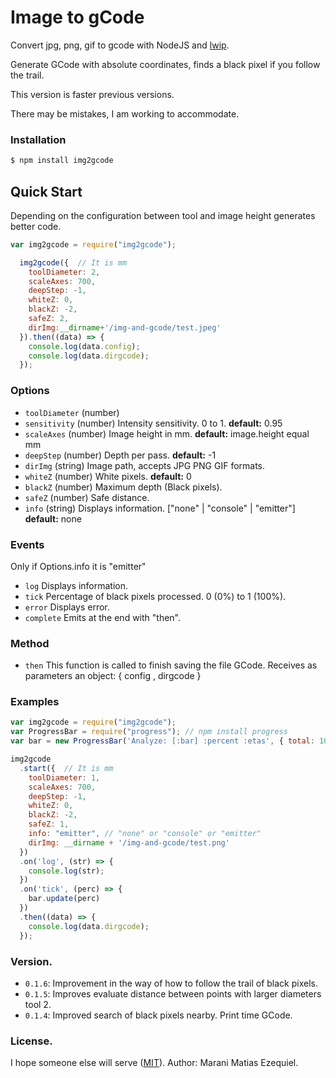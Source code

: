 # Image to gCode
Convert jpg, png, gif to gcode  with NodeJS and [lwip](https://www.npmjs.com/package/lwip#installation).

Generate GCode with absolute coordinates, finds a black pixel if you follow the trail.

This version is faster previous versions.

There may be mistakes, I am working to accommodate.

### Installation
```bash
$ npm install img2gcode
```

## Quick Start
Depending on the configuration between tool and image height generates better code.

```Javascript
var img2gcode = require("img2gcode");

  img2gcode({  // It is mm
    toolDiameter: 2,
    scaleAxes: 700,
    deepStep: -1,
    whiteZ: 0,
    blackZ: -2,
    safeZ: 2,
    dirImg:__dirname+'/img-and-gcode/test.jpeg'
  }).then((data) => {
    console.log(data.config);
    console.log(data.dirgcode);
  });
```

### Options
- `toolDiameter` (number)
- `sensitivity` (number) Intensity sensitivity. 0 to 1. **default:** 0.95
- `scaleAxes` (number)  Image height in mm. **default:** image.height equal mm
- `deepStep` (number) Depth per pass. **default:** -1
- `dirImg` (string) Image path, accepts JPG PNG GIF formats.
- `whiteZ` (number) White pixels. **default:** 0
- `blackZ` (number) Maximum depth (Black pixels).
- `safeZ` (number) Safe distance.
- `info` (string) Displays information. ["none" | "console" | "emitter"] **default:** none

### Events
  Only if Options.info it is "emitter"
- `log` Displays information.
- `tick` Percentage of black pixels processed. 0 (0%) to 1 (100%).
- `error` Displays error.
- `complete` Emits at the end with "then".

### Method
- `then`
  This function is called to finish saving the file GCode.
  Receives as parameters an object: { config , dirgcode }

### Examples

```Javascript
var img2gcode = require("img2gcode");
var ProgressBar = require("progress"); // npm install progress
var bar = new ProgressBar('Analyze: [:bar] :percent :etas', { total: 100 });

img2gcode
  .start({  // It is mm
    toolDiameter: 1,
    scaleAxes: 700,
    deepStep: -1,
    whiteZ: 0,
    blackZ: -2,
    safeZ: 1,
    info: "emitter", // "none" or "console" or "emitter"
    dirImg: __dirname + '/img-and-gcode/test.png'
  })
  .on('log', (str) => {
    console.log(str);
  })
  .on('tick', (perc) => {
    bar.update(perc)
  })
  .then((data) => {
    console.log(data.dirgcode);
  });
```

### Version.
- `0.1.6`: Improvement in the way of how to follow the trail of black pixels.
- `0.1.5`: Improves evaluate distance between points with larger diameters tool 2.
- `0.1.4`: Improved search of black pixels nearby. Print time GCode.

### License.
I hope someone else will serve ([MIT](http://opensource.org/licenses/mit-license.php)).
Author:
Marani Matias Ezequiel.